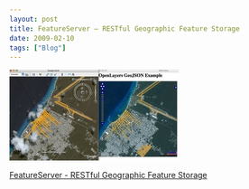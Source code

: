 ```yaml
---
layout: post
title: FeatureServer — RESTful Geographic Feature Storage
date: 2009-02-10
tags: ["Blog"]
---
```


![](k3Im6rfOqjsxp567ng82Xxf5o1_400.jpg)  

[FeatureServer - RESTful Geographic Feature Storage](http://featureserver.org/)